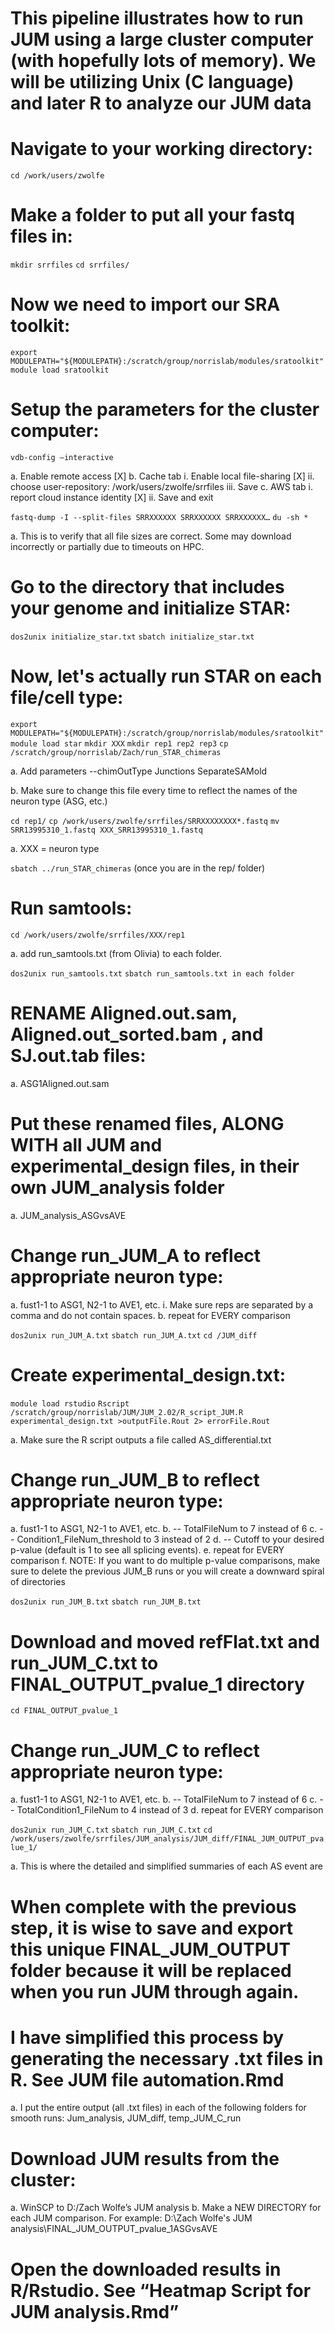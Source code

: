 # This pipeline illustrates how to run JUM using a large cluster computer (with hopefully lots of memory). We will be utilizing Unix (C language) and later R to analyze our JUM data

# Navigate to your working directory:

`cd /work/users/zwolfe`

# Make a folder to put all your fastq files in:

`mkdir srrfiles`
`cd srrfiles/`

# Now we need to import our SRA toolkit:

`export MODULEPATH="${MODULEPATH}:/scratch/group/norrislab/modules/sratoolkit"`
`module load sratoolkit`

# Setup the parameters for the cluster computer:

`vdb-config –interactive`

  a.	Enable remote access [X]
  b.	Cache tab
    i.	Enable local file-sharing [X]
    ii.	choose user-repository: /work/users/zwolfe/srrfiles
    iii. Save
  c.	AWS tab
    i. report cloud instance identity [X]
    ii. Save and exit
    
`fastq-dump -I --split-files SRRXXXXXX SRRXXXXXX SRRXXXXXX…`
`du -sh * `

  a. This is to verify that all file sizes are correct. Some may download incorrectly or partially due to timeouts on HPC.
      
 # Go to the directory that includes your genome and initialize STAR:
      
`dos2unix initialize_star.txt`
`sbatch initialize_star.txt`

# Now, let's actually run STAR on each file/cell type:

`export MODULEPATH="${MODULEPATH}:/scratch/group/norrislab/modules/sratoolkit"`
`module load star`
`mkdir XXX`
`mkdir rep1 rep2 rep3`
`cp /scratch/group/norrislab/Zach/run_STAR_chimeras`

  a. Add parameters --chimOutType Junctions SeparateSAMold
  
  b. Make sure to change this file every time to reflect the names of the neuron type (ASG, etc.)
      
`cd rep1/`
`cp /work/users/zwolfe/srrfiles/SRRXXXXXXXX*.fastq`
`mv SRR13995310_1.fastq XXX_SRR13995310_1.fastq`

  a. XXX = neuron type
  
`sbatch ../run_STAR_chimeras` (once you are in the rep/ folder)

 # Run samtools:
     
`cd /work/users/zwolfe/srrfiles/XXX/rep1`

  a. add run_samtools.txt (from Olivia) to each folder.
      
`dos2unix run_samtools.txt`
`sbatch run_samtools.txt in each folder`

# RENAME Aligned.out.sam, Aligned.out_sorted.bam  , and SJ.out.tab files:

  a. ASG1Aligned.out.sam
  
# Put these renamed files, ALONG WITH all JUM and experimental_design files, in their own JUM_analysis folder 

  a. JUM_analysis_ASGvsAVE
  

# Change run_JUM_A to reflect appropriate neuron type:
  a.	fust1-1 to ASG1, N2-1 to AVE1, etc.
    i.	Make sure reps are separated by a comma and do not contain spaces.
  b.	repeat for EVERY comparison
  
`dos2unix run_JUM_A.txt`
`sbatch run_JUM_A.txt`
`cd /JUM_diff`

# Create experimental_design.txt:


`module load rstudio`
`Rscript /scratch/group/norrislab/JUM/JUM_2.02/R_script_JUM.R experimental_design.txt >outputFile.Rout 2> errorFile.Rout`

  a.	Make sure the R script outputs a file called AS_differential.txt
  
# Change run_JUM_B to reflect appropriate neuron type:

  a. fust1-1 to ASG1, N2-1 to AVE1, etc.
  b. -- TotalFileNum to 7 instead of 6
  c. -- Condition1_FileNum_threshold to 3 instead of 2
  d. -- Cutoff to your desired p-value (default is 1 to see all splicing events). 
  e. repeat for EVERY comparison
  f. NOTE: If you want to do multiple p-value comparisons, make sure to delete the previous JUM_B runs or you will create a downward spiral of directories
  
`dos2unix run_JUM_B.txt`
`sbatch run_JUM_B.txt`

# Download and moved refFlat.txt and run_JUM_C.txt to FINAL_OUTPUT_pvalue_1 directory 

`cd FINAL_OUTPUT_pvalue_1`

# Change run_JUM_C to reflect appropriate neuron type:

  a. fust1-1 to ASG1, N2-1 to AVE1, etc.
  b. -- TotalFileNum to 7 instead of 6
  c. -- TotalCondition1_FileNum to 4 instead of 3
  d. repeat for EVERY comparison
  
`dos2unix run_JUM_C.txt`
`sbatch run_JUM_C.txt`
`cd /work/users/zwolfe/srrfiles/JUM_analysis/JUM_diff/FINAL_JUM_OUTPUT_pvalue_1/`

  a. This is where the detailed and simplified summaries of each AS event are
  
# When complete with the previous step, it is wise to save and export this unique FINAL_JUM_OUTPUT folder because it will be replaced when you run JUM through again.
# I have simplified this process by generating the necessary .txt files in R. See JUM file automation.Rmd

  a. I put the entire output (all .txt files) in each of the following folders for smooth runs: Jum_analysis, JUM_diff, temp_JUM_C_run


# Download JUM results from the cluster:

  a. WinSCP to D:/Zach Wolfe’s JUM analysis
  b. Make a NEW DIRECTORY for each JUM comparison. For example: D:\Zach Wolfe's JUM analysis\FINAL_JUM_OUTPUT_pvalue_1ASGvsAVE

# Open the downloaded results in R/Rstudio. See “Heatmap Script for JUM analysis.Rmd”

